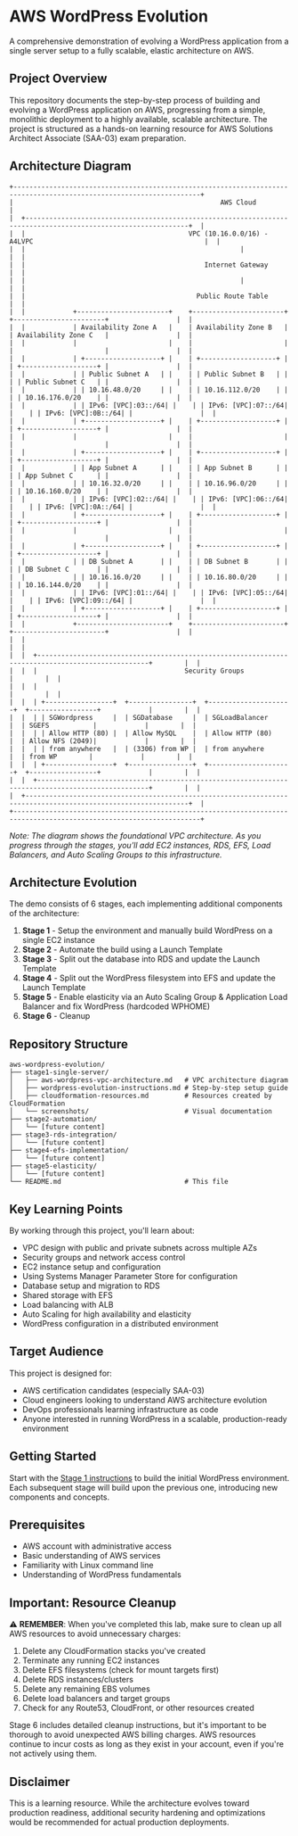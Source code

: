 # AWS WordPress Evolution

A comprehensive demonstration of evolving a WordPress application from a single server setup to a fully scalable, elastic architecture on AWS.

## Project Overview

This repository documents the step-by-step process of building and evolving a WordPress application on AWS, progressing from a simple, monolithic deployment to a highly available, scalable architecture. The project is structured as a hands-on learning resource for AWS Solutions Architect Associate (SAA-03) exam preparation.

## Architecture Diagram

```
+---------------------------------------------------------------------------------------------------------------------+
|                                                    AWS Cloud                                                         |
|  +---------------------------------------------------------------------------------------------------------------+  |
|  |                                         VPC (10.16.0.0/16) - A4LVPC                                           |  |
|  |                                                      |                                                         |  |
|  |                                             Internet Gateway                                                   |  |
|  |                                                      |                                                         |  |
|  |                                           Public Route Table                                                   |  |
|  |            +-----------------------+    +-----------------------+    +-----------------------+                 |  |
|  |            | Availability Zone A   |    | Availability Zone B   |    | Availability Zone C   |                 |  |
|  |            |                       |    |                       |    |                       |                 |  |
|  |            | +-------------------+ |    | +-------------------+ |    | +-------------------+ |                 |  |
|  |            | | Public Subnet A   | |    | | Public Subnet B   | |    | | Public Subnet C   | |                 |  |
|  |            | | 10.16.48.0/20     | |    | | 10.16.112.0/20    | |    | | 10.16.176.0/20    | |                 |  |
|  |            | | IPv6: [VPC]:03::/64| |    | | IPv6: [VPC]:07::/64| |    | | IPv6: [VPC]:0B::/64| |                 |  |
|  |            | +-------------------+ |    | +-------------------+ |    | +-------------------+ |                 |  |
|  |            |                       |    |                       |    |                       |                 |  |
|  |            | +-------------------+ |    | +-------------------+ |    | +-------------------+ |                 |  |
|  |            | | App Subnet A      | |    | | App Subnet B      | |    | | App Subnet C      | |                 |  |
|  |            | | 10.16.32.0/20     | |    | | 10.16.96.0/20     | |    | | 10.16.160.0/20    | |                 |  |
|  |            | | IPv6: [VPC]:02::/64| |    | | IPv6: [VPC]:06::/64| |    | | IPv6: [VPC]:0A::/64| |                 |  |
|  |            | +-------------------+ |    | +-------------------+ |    | +-------------------+ |                 |  |
|  |            |                       |    |                       |    |                       |                 |  |
|  |            | +-------------------+ |    | +-------------------+ |    | +-------------------+ |                 |  |
|  |            | | DB Subnet A       | |    | | DB Subnet B       | |    | | DB Subnet C       | |                 |  |
|  |            | | 10.16.16.0/20     | |    | | 10.16.80.0/20     | |    | | 10.16.144.0/20    | |                 |  |
|  |            | | IPv6: [VPC]:01::/64| |    | | IPv6: [VPC]:05::/64| |    | | IPv6: [VPC]:09::/64| |                 |  |
|  |            | +-------------------+ |    | +-------------------+ |    | +-------------------+ |                 |  |
|  |            +-----------------------+    +-----------------------+    +-----------------------+                 |  |
|  |                                                                                                               |  |
|  |  +--------------------------------------------------------------------------------------------------+        |  |
|  |  |                                     Security Groups                                               |        |  |
|  |  |                                                                                                  |        |  |
|  |  | +-----------------+  +----------------+  +---------------------+  +-----------------+            |        |  |
|  |  | | SGWordpress     |  | SGDatabase     |  | SGLoadBalancer      |  | SGEFS           |            |        |  |
|  |  | | Allow HTTP (80) |  | Allow MySQL    |  | Allow HTTP (80)     |  | Allow NFS (2049)|            |        |  |
|  |  | | from anywhere   |  | (3306) from WP |  | from anywhere       |  | from WP        |            |        |  |
|  |  | +-----------------+  +----------------+  +---------------------+  +-----------------+            |        |  |
|  |  +--------------------------------------------------------------------------------------------------+        |  |
|  +---------------------------------------------------------------------------------------------------------------+  |
+---------------------------------------------------------------------------------------------------------------------+
```

*Note: The diagram shows the foundational VPC architecture. As you progress through the stages, you'll add EC2 instances, RDS, EFS, Load Balancers, and Auto Scaling Groups to this infrastructure.*

## Architecture Evolution

The demo consists of 6 stages, each implementing additional components of the architecture:

1. **Stage 1** - Setup the environment and manually build WordPress on a single EC2 instance
2. **Stage 2** - Automate the build using a Launch Template
3. **Stage 3** - Split out the database into RDS and update the Launch Template
4. **Stage 4** - Split out the WordPress filesystem into EFS and update the Launch Template
5. **Stage 5** - Enable elasticity via an Auto Scaling Group & Application Load Balancer and fix WordPress (hardcoded WPHOME)
6. **Stage 6** - Cleanup

## Repository Structure

```
aws-wordpress-evolution/
├── stage1-single-server/
│   ├── aws-wordpress-vpc-architecture.md   # VPC architecture diagram
│   ├── wordpress-evolution-instructions.md # Step-by-step setup guide
│   ├── cloudformation-resources.md         # Resources created by CloudFormation
│   └── screenshots/                        # Visual documentation
├── stage2-automation/
│   └── [future content]
├── stage3-rds-integration/
│   └── [future content]
├── stage4-efs-implementation/
│   └── [future content]
├── stage5-elasticity/
│   └── [future content]
└── README.md                               # This file
```

## Key Learning Points

By working through this project, you'll learn about:

- VPC design with public and private subnets across multiple AZs
- Security groups and network access control
- EC2 instance setup and configuration
- Using Systems Manager Parameter Store for configuration
- Database setup and migration to RDS
- Shared storage with EFS
- Load balancing with ALB
- Auto Scaling for high availability and elasticity
- WordPress configuration in a distributed environment

## Target Audience

This project is designed for:
- AWS certification candidates (especially SAA-03)
- Cloud engineers looking to understand AWS architecture evolution
- DevOps professionals learning infrastructure as code
- Anyone interested in running WordPress in a scalable, production-ready environment

## Getting Started

Start with the [Stage 1 instructions](./stage1-single-server/wordpress-evolution-instructions.md) to build the initial WordPress environment. Each subsequent stage will build upon the previous one, introducing new components and concepts.

## Prerequisites

- AWS account with administrative access
- Basic understanding of AWS services
- Familiarity with Linux command line
- Understanding of WordPress fundamentals

## Important: Resource Cleanup

⚠️ **REMEMBER**: When you've completed this lab, make sure to clean up all AWS resources to avoid unnecessary charges:

1. Delete any CloudFormation stacks you've created
2. Terminate any running EC2 instances
3. Delete EFS filesystems (check for mount targets first)
4. Delete RDS instances/clusters
5. Delete any remaining EBS volumes
6. Delete load balancers and target groups
7. Check for any Route53, CloudFront, or other resources created

Stage 6 includes detailed cleanup instructions, but it's important to be thorough to avoid unexpected AWS billing charges. AWS resources continue to incur costs as long as they exist in your account, even if you're not actively using them.

## Disclaimer

This is a learning resource. While the architecture evolves toward production readiness, additional security hardening and optimizations would be recommended for actual production deployments.